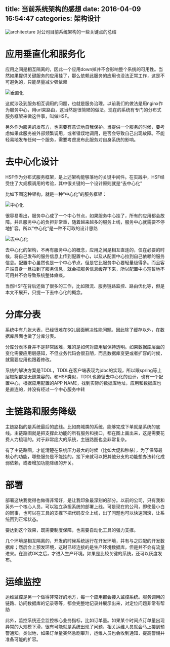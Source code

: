 title: 当前系统架构的感想
date: 2016-04-09 16:54:47
categories: 架构设计
---
![architecture](http://pic.kyfxbl.com/architecture.jpeg)
对公司目前系统架构的一些关键点的总结
<!--more-->

# 应用垂直化和服务化

应用之间是相互隔离的，因此一个应用down掉并不会影响整个系统的可用性。当然如果提供关键服务的应用挂了，那么依赖此服务的应用也没法正常工作，这是不可避免的，只能尽量减少强依赖

![垂直化](http://pic.kyfxbl.com/czh.jpg)

这就涉及到服务相互调用的问题，也就是服务治理。以前我们的做法是用nginx作为服务中心，用url来路由，这当然是很简陋的做法。现在的系统有专门的分布式服务框架来做这件事，叫做HSF。

另外作为服务的发布方，也需要有意识地自我保护。当提供一个服务的时候，要考虑如果此服务被外部频繁调用，或者错误地调用，是否会导致自己出现故障。不能轻易地发布任何一个服务，需要考虑发布此服务对自身系统的影响。

# 去中心化设计

HSF作为分布式服务框架，是上述架构能够落地的关键中间件。在实践中，HSF经受住了大规模调用的考验，其中很关键的一个设计原则就是“去中心化”

比如下图这种架构，就是一种“中心化”的服务框架：

![中心化](http://pic.kyfxbl.com/fwzx.jpg)

很容易看出，服务中心成了一个中心节点，如果服务中心挂了，所有的应用都会故障。并且服务中心的负担非常重，随着越来越多的服务上线，服务中心就需要不停地扩容。所以“中心化”是一种不可取的设计思路

![去中心化](http://pic.kyfxbl.com/pzzx.jpg)

去中心化的架构，不再有服务中心的概念，应用之间是相互直连的，仅在必要的时候，将自己发布的服务信息上传到配置中心，以及从配置中心拉到自己依赖的服务信息。配置中心虽然也是一个中心节点，但是它比服务中心要轻量级得多。而且客户端自身一旦拉到了服务信息，就会把服务信息缓存下来，所以配置中心短暂地不可用并不会导致系统整体瘫痪。

当然HSF在背后还做了很多的工作，比如限流、服务链路监控、路由优化等，但是本文不展开，只提一下去中心化的概念。

# 分库分表

系统中有几张大表，已经很难在SQL层面解决性能问题。因此除了缓存以外，在数据库层面也做了分库分表。

分库分表本身并不是非常困难，难的是如何对应用层保持透明。如果数据库层面的变化需要应用层感知，不但业务代码会很丑陋，而且数据库变更或者扩容的时候，就需要应用也跟着修改。

系统的解决方案是TDDL，TDDL在客户端表现为jdbc的实现，所以跟spring等上层框架都是无缝兼容的。和HSF类似，TDDL也遵循去中心化的设计，也有一个配置中心，根据应用配置的APP NAME，找到实际的数据库地址，应用和数据库也是直连的，并没有经过一个中心服务中转

# 主链路和服务降级

主链路指的是系统最后的底线。比如商城类的系统，能够完成下单就是系统的底线。主链路图就是把支撑此功能的所有服务和接口，都在图上画出来，这是需要花费人力梳理的。对于非常庞大的系统，主链路图也会非常复杂。

有了主链路图，才能清楚在系统压力最大的时候（比如大促和秒杀），为了保障最核心的功能，哪些服务是不能挂的。接下来就可以把其他分支的功能想办法转化成弱依赖，或者增加功能降级的开关。

# 部署

部署这块我觉得也做得非常好，是让我印象最深刻的部分。以前的公司，只有我和另外一个核心人员，可以独立承担系统的部署上线。可是现在的公司，即使最小白的同事，也可以在工具的支撑下把代码安全上线，出了问题也可以快速回滚，让系统回到正常状态。

要达到这个效果，既需要制度保障，也需要自动化工具的强力支撑。

几个环境是相互隔离的，开发的时候系统运行在开发环境，并有与之匹配的开发数据库；然后会上预发环境，这时已经连接的是生产环境数据库，但是并不会有流量进来。在测试OK之后，才进入生产环境。如果是比较关键的系统，还可以灰度发布。

# 运维监控

运维监控是另一个做得非常好的地方，每一个应用都会接入监控系统。服务调用的链路、访问数据库的记录等等，都会完整地记录并展示出来，对定位问题非常有帮助

此外，监控系统还会监控核心业务指标，比如订单量。如果某个时间点订单量出现异常的大规模下滑，很有可能就是系统出现了问题，相关运维人员就会马上接到预警通知。类似地，如果订单量突然急剧攀升，运维人员也会收到通知，提高警惕并准备可能的扩容。
